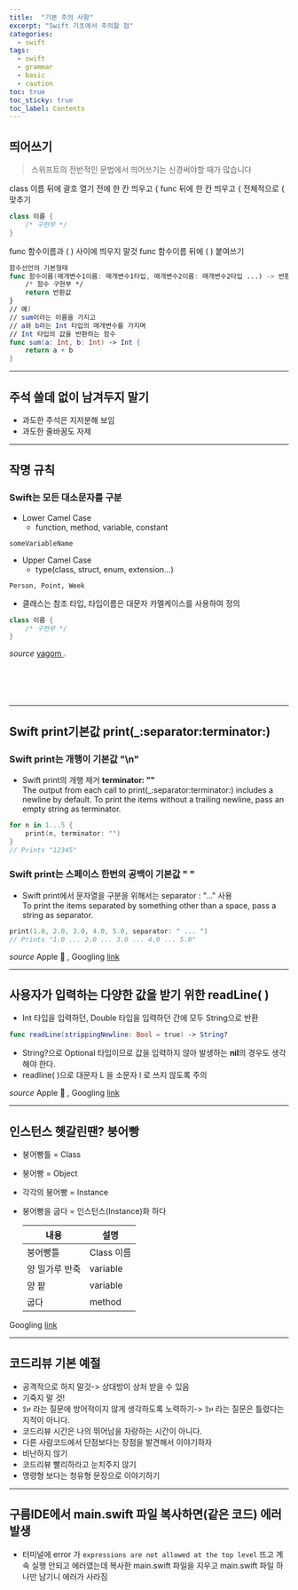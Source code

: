 ```yaml
---
title:  "기본 주의 사항"
excerpt: "Swift 기초에서 주의할 점"
categories: 
  - swift
tags:
  - swift
  - grammar
  - basic
  - caution 
toc: true
toc_sticky: true
toc_label: Contents
---
```

## 띄어쓰기  
>스위프트의 전반적인 문법에서 띄어쓰기는 신경써야할 때가 많습니다  

class 이름 뒤에 괄호 열기 전에 한 칸 띄우고 {  func 뒤에 한 칸 띄우고 { 전체적으로 { 맞추기
```swift
class 이름 {
    /* 구현부 */
}
```
func 함수이름과 ( ) 사이에 띄우지 말것 func 함수이름 뒤에 ( ) 붙여쓰기
```swift
함수선언의 기본형태
func 함수이름(매개변수1이름: 매개변수1타입, 매개변수2이름: 매개변수2타입 ...) -> 반환타입 {
    /* 함수 구현부 */
    return 반환값
}
// 예)
// sum이라는 이름을 가지고
// a와 b라는 Int 타입의 매개변수를 가지며
// Int 타입의 값을 반환하는 함수
func sum(a: Int, b: Int) -> Int {
    return a + b
}
```
---
## 주석 쓸데 없이 남겨두지 말기
* 과도한 주석은 지저분해 보임
* 과도한 줄바꿈도 자제
---
## 작명 규칙
### Swift는 모든 대소문자를 구분
* Lower Camel Case  
  * function, method, variable, constant  
```
someVariableName
```
* Upper Camel Case  
  * type(class, struct, enum, extension…)
```
Person, Point, Week
```

* 클래스는 참조 타입, 타입이름은 대문자 카멜케이스를 사용하여 정의
```swift
class 이름 {
    /* 구현부 */
}
```
*source* [yagom <img class="sc-iiUIRa fvYjnF" alt="" src="https://i.vimeocdn.com/portrait/41840579_75x75.webp" srcset="https://i.vimeocdn.com/portrait/41840579_150x150.webp 2x" width=2%>](https://yagom.net/courses/swift-basic/lessons/%EA%B8%B0%EC%B4%88%EA%B0%9C%EB%85%90/
)

---
## Swift print기본값 print(_:separator:terminator:) 
### Swift print는 개행이 기본값 **"\n"**
* Swift print의 개행 제거 **terminator: ""**  
The output from each call to print(_:separator:terminator:) includes a newline by default. To print the items without a trailing newline, pass an empty string as terminator.
```swift
for n in 1...5 {
    print(n, terminator: "")
}
// Prints "12345"
```

### Swift print는 스페이스 한번의 공백이 기본값 **" "**
* Swift print에서 문자열을 구분을 위해서는 separator : "..." 사용   
To print the items separated by something other than a space, pass a string as separator.
```swift
print(1.0, 2.0, 3.0, 4.0, 5.0, separator: " ... ")
// Prints "1.0 ... 2.0 ... 3.0 ... 4.0 ... 5.0"
```
*source* Apple [](
    https://developer.apple.com/documentation/swift/1541053-print
) , Googling [link](https://zeddios.tistory.com/86)

---
## 사용자가 입력하는 다양한 값을 받기 위한 readLine( )
* Int 타입을 입력하던, Double 타입을 입력하던 간에 모두 String으로 반환
```swift
func readLine(strippingNewline: Bool = true) -> String?
```
* String?으로 Optional 타입이므로 값을 입력하지 않아 발생하는 **nil**의 경우도 생각해야 한다.  
* readline( )으로 대문자 L 을 소문자 l 로 쓰지 않도록 주의

*source* Apple [](
    https://developer.apple.com/documentation/swift/1641199-readline
) , Googling [link](https://leechamin.tistory.com/402)

---
## 인스턴스 헷갈린땐? 붕어빵
* 붕어빵틀 = Class
* 붕어빵 = Object
* 각각의 붕어빵 = Instance
* 붕어빵을 굽다 = 인스턴스(Instance)화 하다

    |내용|설명|
    |---|---|
    |붕어빵틀|Class 이름|
    |양 밀가루 반죽|variable|
    |양 팥 |variable|
    |굽다 |method|


Googling [link](https://victor8481.tistory.com/280)

---
## 코드리뷰 기본 예절
* 공격적으로 하지 말것-> 상대방이 상처 받을 수 있음
* 기죽지 말 것!
* ꖶዞ 라는 질문에 방어적이지 않게 생각하도록 노력하기-> ꖶዞ 라는 질문은 틀렸다는 지적이 아니다.
* 코드리뷰 시간은 나의 뛰어남을 자랑하는 시간이 아니다.
* 다른 사람코드에서 단점보다는 장점을 발견해서 이야기하자
* 비난하지 않기
* 코드리뷰 빨리하라고 눈치주지 않기
* 명령형 보다는 청유형 문장으로 이야기하기  

---

## 구름IDE에서 main.swift 파일 복사하면(같은 코드) 에러 발생
* 터미널에 error 가 `expressions are not allowed at the top level` 뜨고 계속 실행 안되고 에러였는데 복사한 main.swift 파일을 지우고 main.swift 파일 하나만 남기니 에러가 사라짐
